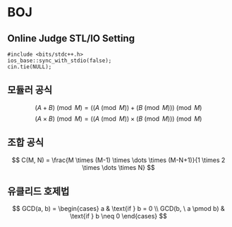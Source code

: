 # BOJ

## Online Judge STL/IO Setting
```
#include <bits/stdc++.h>
ios_base::sync_with_stdio(false);
cin.tie(NULL);
```

## 모듈러 공식
$$ (A + B) \pmod{M} = \left( (A \pmod{M}) + (B \pmod{M}) \right) \pmod{M} $$
$$ (A \times B) \pmod{M} = \left( (A \pmod{M}) \times (B \pmod{M}) \right) \pmod{M} $$

## 조합 공식
$$ C(M, N) = \frac{M \times (M-1) \times \dots \times (M-N+1)}{1 \times 2 \times \dots \times N} $$

## 유클리드 호제법
$$ GCD(a, b) = \begin{cases} a & \text{if } b = 0 \\ GCD(b, \ a \pmod b) & \text{if } b \neq 0 \end{cases} $$
